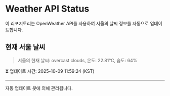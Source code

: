 
# Weather API Status

이 리포지토리는 OpenWeather API를 사용하여 서울의 날씨 정보를 자동으로 업데이트합니다.

## 현재 서울 날씨
> 서울의 현재 날씨: overcast clouds, 온도: 22.81°C, 습도: 64%

⏳ 업데이트 시간: 2025-10-09 11:59:24 (KST)

---
자동 업데이트 봇에 의해 관리됩니다.
